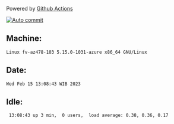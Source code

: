 Powered by [Github Actions](https://github.com/features/actions)

[![Auto commit](https://github.com/hiage/workstation/workflows/Auto%20commit/badge.svg)](https://github.com/hiage/workstation/actions?query=workflow%3A%22Auto+commit%22)

## Machine:
```
Linux fv-az478-103 5.15.0-1031-azure x86_64 GNU/Linux
```
## Date:
```
Wed Feb 15 13:08:43 WIB 2023
```
## Idle:
```
 13:08:43 up 3 min,  0 users,  load average: 0.38, 0.36, 0.17
```
